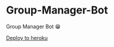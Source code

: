 # Group-Manager-Bot
Group Manager Bot 😁


[Deploy to heroku](https://heroku.com/deploy?template=https://github.com/KoshikKumar17/test)
